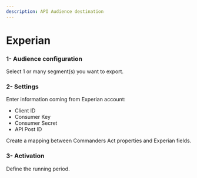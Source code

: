 ```yaml
---
description: API Audience destination
---
```


# Experian

### 1- Audience configuration

Select 1 or many segment(s) you want to export.

### 2- Settings

Enter information coming from Experian account:

* Client ID
* Consumer Key
* Consumer Secret
* API Post ID

Create a mapping between Commanders Act properties and Experian fields.

### 3- Activation

Define the running period.
